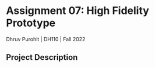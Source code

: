 # Assignment 07: High Fidelity Prototype

Dhruv Purohit | DH110 | Fall 2022

## Project Description
